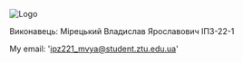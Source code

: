 ![Logo](https://media.ztu.edu.ua/wp-content/uploads/2020/02/Group-6-1-1536x465.png)

Виконавець: Мірецький Владислав Ярославович ІПЗ-22-1

My email: 'ipz221_mvya@student.ztu.edu.ua'